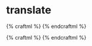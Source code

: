 # translate

{% craftml %}
<craft>
  <cube/>
  <prism t="translate(40 0 0)"/>
  <sphere t="translate(-20 0 0)"/>
  <cylinder t="translate(0 20 0)"/>
  <dome t="translate(0 -40 0)"/>
</craft>
{% endcraftml %}


{% craftml %}
<craft>
  <row>
    <cube t="scale(2 2 2)"></cube>
    <cube t="scale(2)"></cube>
  </row>
</craft>
{% endcraftml %}
